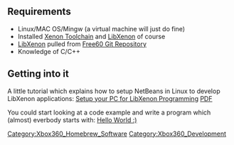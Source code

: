 ## Requirements

  - Linux/MAC OS/Mingw (a virtual machine will just do fine)
  - Installed [Xenon Toolchain](Compiling_the_Toolchain "wikilink") and
    [LibXenon](LibXenon "wikilink") of course
  - [LibXenon](LibXenon "wikilink") pulled from [Free60 Git
    Repository](Free60_Git_Repository "wikilink")
  - Knowledge of C/C++

## Getting into it

A little tutorial which explains how to setup NetBeans in Linux to
develop LibXenon applications: [Setup your PC for LibXenon
Programming](https://github.com/Free60Project/libxenon.org-forum/blob/master/xbox-360/guides-tutorials/libxenon/82_guide-to-setup-your-pc-for-libxenon-programming.md)
 [PDF](https://github.com/Free60Project/libxenon.org-forum/blob/master/_attachments/Setup%20your%20PC%20for%20LibXenon%20Programming_v1.1a.pdf)
 
You could start looking at a code example and write a program which
(almost) everbody starts with: [Hello World
:)](LibXenon_Examples "wikilink")

[Category:Xbox360_Homebrew_Software](Category_Xbox360_Homebrew_Software)
[Category:Xbox360_Development](Category_Xbox360_Development)